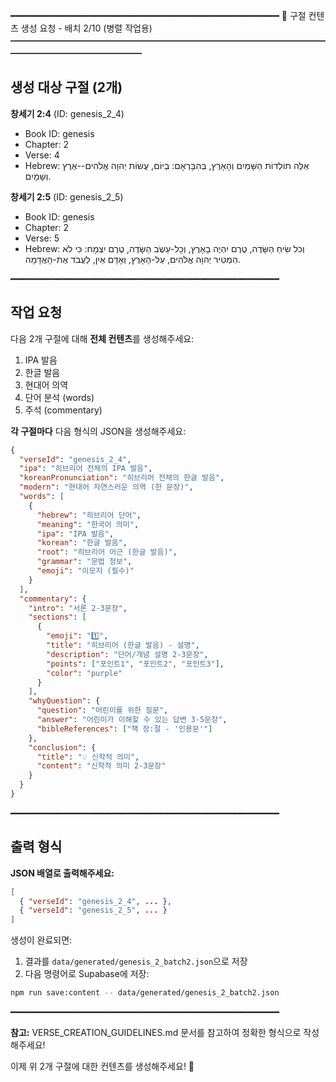 ━━━━━━━━━━━━━━━━━━━━━━━━━━━━━━━━━━━━━━━━━━━━━━━━━━━
📖 구절 컨텐츠 생성 요청 - 배치 2/10 (병렬 작업용)
━━━━━━━━━━━━━━━━━━━━━━━━━━━━━━━━━━━━━━━━━━━━━━━━━━━

## 생성 대상 구절 (2개)

**창세기 2:4** (ID: genesis_2_4)
- Book ID: genesis
- Chapter: 2
- Verse: 4
- Hebrew: אֵלֶּה תוֹלְדוֹת הַשָּׁמַיִם וְהָאָרֶץ, בְּהִבָּרְאָם:  בְּיוֹם, עֲשׂוֹת יְהוָה אֱלֹהִים--אֶרֶץ וְשָׁמָיִם.


**창세기 2:5** (ID: genesis_2_5)
- Book ID: genesis
- Chapter: 2
- Verse: 5
- Hebrew: וְכֹל שִׂיחַ הַשָּׂדֶה, טֶרֶם יִהְיֶה בָאָרֶץ, וְכָל-עֵשֶׂב הַשָּׂדֶה, טֶרֶם יִצְמָח:  כִּי לֹא הִמְטִיר יְהוָה אֱלֹהִים, עַל-הָאָרֶץ, וְאָדָם אַיִן, לַעֲבֹד אֶת-הָאֲדָמָה.


━━━━━━━━━━━━━━━━━━━━━━━━━━━━━━━━━━━━━━━━━━━━━━━━━━━

## 작업 요청

다음 2개 구절에 대해 **전체 컨텐츠**를 생성해주세요:
1. IPA 발음
2. 한글 발음
3. 현대어 의역
4. 단어 분석 (words)
5. 주석 (commentary)

**각 구절마다** 다음 형식의 JSON을 생성해주세요:

```json
{
  "verseId": "genesis_2_4",
  "ipa": "히브리어 전체의 IPA 발음",
  "koreanPronunciation": "히브리어 전체의 한글 발음",
  "modern": "현대어 자연스러운 의역 (한 문장)",
  "words": [
    {
      "hebrew": "히브리어 단어",
      "meaning": "한국어 의미",
      "ipa": "IPA 발음",
      "korean": "한글 발음",
      "root": "히브리어 어근 (한글 발음)",
      "grammar": "문법 정보",
      "emoji": "이모지 (필수)"
    }
  ],
  "commentary": {
    "intro": "서론 2-3문장",
    "sections": [
      {
        "emoji": "1️⃣",
        "title": "히브리어 (한글 발음) - 설명",
        "description": "단어/개념 설명 2-3문장",
        "points": ["포인트1", "포인트2", "포인트3"],
        "color": "purple"
      }
    ],
    "whyQuestion": {
      "question": "어린이를 위한 질문",
      "answer": "어린이가 이해할 수 있는 답변 3-5문장",
      "bibleReferences": ["책 장:절 - '인용문'"]
    },
    "conclusion": {
      "title": "💡 신학적 의미",
      "content": "신학적 의미 2-3문장"
    }
  }
}
```

━━━━━━━━━━━━━━━━━━━━━━━━━━━━━━━━━━━━━━━━━━━━━━━━━━━

## 출력 형식

**JSON 배열로 출력해주세요:**

```json
[
  { "verseId": "genesis_2_4", ... },
  { "verseId": "genesis_2_5", ... }
]
```

생성이 완료되면:
1. 결과를 `data/generated/genesis_2_batch2.json`으로 저장
2. 다음 명령어로 Supabase에 저장:

```bash
npm run save:content -- data/generated/genesis_2_batch2.json
```

━━━━━━━━━━━━━━━━━━━━━━━━━━━━━━━━━━━━━━━━━━━━━━━━━━━

**참고:** VERSE_CREATION_GUIDELINES.md 문서를 참고하여 정확한 형식으로 작성해주세요!

이제 위 2개 구절에 대한 컨텐츠를 생성해주세요! 🙏

